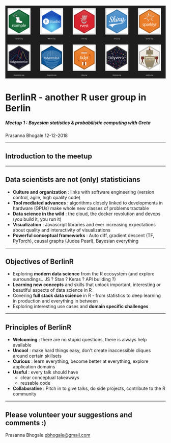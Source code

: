 ![](berlinr.png)
# BerlinR - another R user group in Berlin

##### Meetup 1 : Bayesian statistics & probabilistic computing with Greta

Prasanna Bhogale
12-12-2018

---

## Introduction to the meetup

---

Data scientists are not (only) statisticians
--

- **Culture and organization** : links with software engineering (version control, agile, high quality code)
- **Tool mediated advances** : algorithms closely linked to developments in hardware (GPUs) make whole new classes of problems tractable
- **Data science in the wild** : the cloud, the docker revolution and devops (you build it, you run it)
- **Visualization** : Javascript libraries and ever increasing expectations about quality and interactivity of visualizations
- **Powerful conceptual frameworks** : Auto diff, gradient descent (TF, PyTorch), causal graphs (Judea Pearl), Bayesian everything

---

Objectives of BerlinR
---

- Exploring **modern data science** from the R ecosystem (and explore surroundings.. JS ? Stan ? Keras ? API building ?)
- **Learning new concepts** and skills that unlock important, interesting or beautiful aspects of data science in R
- Covering **full stack data science** in R - from statistics to deep learning in production and everything in between
- Exploring interesting use cases and **domain specific challenges**

---

Principles of BerlinR
---

- **Welcoming** : there are no stupid questions, there is always help available
- **Uncool** : make hard things easy, don't create inaccessible cliques around certain skillsets
- **Curious** : learn everything, become better at everything, explore application domains
- **Useful** : every talk should have 
	- clear conceptual takeaways 
	- reusable code
- **Collaborative** : Pitch in to give talks, do side projects, contribute to the R community

---

Please volunteer your suggestions and comments :)
---

Prasanna Bhogale
pbhogale@gmail.com